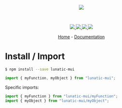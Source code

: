 <p align="center">
    <img src="https://user-images.githubusercontent.com/6702424/80216211-00ef5280-863e-11ea-81de-59f3a3d4b8e4.png">  
</p>
<p align="center">
    <i></i>
    <br>
    <br>
    <a href="https://github.com/InseeFrLab/lunatic-mui/actions">
      <img src="https://github.com/InseeFrLab/lunatic-mui/workflows/ci/badge.svg?branch=main">
    </a>
    <a href="https://bundlephobia.com/package/lunatic-mui">
      <img src="https://img.shields.io/bundlephobia/minzip/lunatic-mui">
    </a>
    <a href="https://www.npmjs.com/package/lunatic-mui">
      <img src="https://img.shields.io/npm/dw/lunatic-mui">
    </a>
    <a href="https://github.com/InseeFrLab/lunatic-mui/blob/main/LICENSE">
      <img src="https://img.shields.io/npm/l/lunatic-mui">
    </a>
</p>
<p align="center">
  <a href="https://github.com/InseeFrLab/lunatic-mui">Home</a>
  -
  <a href="https://github.com/InseeFrLab/lunatic-mui">Documentation</a>
</p>

# Install / Import

```bash
$ npm install --save lunatic-mui
```

```typescript
import { myFunction, myObject } from "lunatic-mui";
```

Specific imports:

```typescript
import { myFunction } from "lunatic-mui/myFunction";
import { myObject } from "lunatic-mui/myObject";
```
